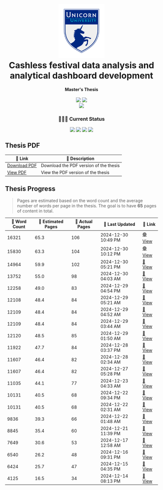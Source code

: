 <h1 align="center">
  <br>
  <img src="./figures/uu-icon.png" alt="Unicorn University" width="150"/>
  <br>
  Cashless festival data analysis and analytical dashboard development
  <br>
</h1>

<h4 align="center">Master's Thesis</h4>

<p align="center">
    <img src="https://img.shields.io/badge/University-Unicorn%20University-darkblue" />
    <img src="https://img.shields.io/badge/Supervisor-Mgr._Václav_Alt-white" />
    <br/>
    <img src="https://img.shields.io/badge/Field-Software_Engineering_and_Big_Data-moccasin" />
</p>

<h3 align="center">👨🏻‍🔬 Current Status</h3>
<p align="center">
  <img src="https://img.shields.io/badge/Research-100%25-lime" />
  <img src="https://img.shields.io/badge/Development-90%25-green" />
  <img src="https://img.shields.io/badge/Thesis-100.0%25-green" />
  <img src="https://img.shields.io/badge/Revisions-0%25-red" />
</p>

## Thesis PDF

<table align="center">
    <thead>
        <tr>
            <th>🔗 Link</th>
            <th>📄 Description</th>
        </tr>
    </thead>
    <tbody>
        <tr>
            <td><a href="https://raw.githubusercontent.com/filipditrich/master-thesis/main/thesis/dist/main.pdf">Download PDF</a></td>
            <td>Download the PDF version of the thesis</td>
        </tr>
        <tr>
            <td><a href="https://docs.google.com/viewer?url=https://raw.githubusercontent.com/filipditrich/master-thesis/main/thesis/dist/main.pdf">View PDF</a></td>
            <td>View the PDF version of the thesis</td>
        </tr>
    </tbody>
</table>

## Thesis Progress

> Pages are estimated based on the word count and the average number of words per page in the thesis.
> The goal is to have **65** pages of content in total.

<table align="center">
    <thead>
        <tr>
            <th>💬 Word Count</th>
            <th>📄 Estimated Pages</th>
            <th>📔 Actual Pages </th>
            <th>📆 Last Updated</th>
            <th>🔗 Link</th>
        </tr>
    </thead>
    <!-- progress-table-start -->
    <tbody>
        <tr>
            <td>16321</td>
            <td>65.3</td>
            <td>106</td>
            <td>2024-12-30 10:49 PM</td>
            <td><a href="https://raw.githubusercontent.com/filipditrich/master-thesis/main/thesis/dist/main.pdf" target="_blank">🟢 View</a></td>
        </tr>
        <tr>
            <td>15830</td>
            <td>63.3</td>
            <td>104</td>
            <td>2024-12-30 10:12 PM</td>
            <td><a href="https://raw.githubusercontent.com/filipditrich/master-thesis/main/thesis/dist/main.pdf" target="_blank">🟢 View</a></td>
        </tr>
        <tr>
            <td>14964</td>
            <td>59.9</td>
            <td>102</td>
            <td>2024-12-30 05:21 PM</td>
            <td><a href="https://raw.githubusercontent.com/filipditrich/master-thesis/706e48d80c4f107162227d84359666e1494efc13/thesis/dist/main.pdf" target="_blank">👀 View</a></td>
        </tr>
        <tr>
            <td>13752</td>
            <td>55.0</td>
            <td>98</td>
            <td>2024-12-30 04:03 AM</td>
            <td><a href="https://raw.githubusercontent.com/filipditrich/master-thesis/bd159447ae6a81574f67239e14f92ef067613778/thesis/dist/main.pdf" target="_blank">👀 View</a></td>
        </tr>
        <tr>
            <td>12258</td>
            <td>49.0</td>
            <td>83</td>
            <td>2024-12-29 04:54 PM</td>
            <td><a href="https://raw.githubusercontent.com/filipditrich/master-thesis/e829aaf00f81a7131d85716d65749b15bdb79e26/thesis/dist/main.pdf" target="_blank">👀 View</a></td>
        </tr>
        <tr>
            <td>12108</td>
            <td>48.4</td>
            <td>84</td>
            <td>2024-12-29 05:21 AM</td>
            <td><a href="https://raw.githubusercontent.com/filipditrich/master-thesis/5402b21713a7d8948a7c8c3ef4a7fefe27261164/thesis/dist/main.pdf" target="_blank">👀 View</a></td>
        </tr>
        <tr>
            <td>12109</td>
            <td>48.4</td>
            <td>84</td>
            <td>2024-12-29 04:52 AM</td>
            <td><a href="https://raw.githubusercontent.com/filipditrich/master-thesis/48e767f79a4844c0ba7f1b1a96a95a2695fb8376/thesis/dist/main.pdf" target="_blank">👀 View</a></td>
        </tr>
        <tr>
            <td>12109</td>
            <td>48.4</td>
            <td>84</td>
            <td>2024-12-29 03:44 AM</td>
            <td><a href="https://raw.githubusercontent.com/filipditrich/master-thesis/662069ddb4da5fd27962b38cd019d606447309b5/thesis/dist/main.pdf" target="_blank">👀 View</a></td>
        </tr>
        <tr>
            <td>12120</td>
            <td>48.5</td>
            <td>85</td>
            <td>2024-12-29 01:50 AM</td>
            <td><a href="https://raw.githubusercontent.com/filipditrich/master-thesis/e3943c5055cb3011cf9163a9bb040b1b91b6bf2e/thesis/dist/main.pdf" target="_blank">👀 View</a></td>
        </tr>
        <tr>
            <td>11922</td>
            <td>47.7</td>
            <td>84</td>
            <td>2024-12-28 03:37 PM</td>
            <td><a href="https://raw.githubusercontent.com/filipditrich/master-thesis/575ab60a0099a26482c3ea02d5036c144da03688/thesis/dist/main.pdf" target="_blank">👀 View</a></td>
        </tr>
        <tr>
            <td>11607</td>
            <td>46.4</td>
            <td>82</td>
            <td>2024-12-28 02:34 AM</td>
            <td><a href="https://raw.githubusercontent.com/filipditrich/master-thesis/dbfea92522ab6f6ec77471e9771d4a2b485a6349/thesis/dist/main.pdf" target="_blank">👀 View</a></td>
        </tr>
        <tr>
            <td>11607</td>
            <td>46.4</td>
            <td>82</td>
            <td>2024-12-27 05:28 PM</td>
            <td><a href="https://raw.githubusercontent.com/filipditrich/master-thesis/9b9616e18f243fa0ca1891a7d6575161af986a57/thesis/dist/main.pdf" target="_blank">👀 View</a></td>
        </tr>
        <tr>
            <td>11035</td>
            <td>44.1</td>
            <td>77</td>
            <td>2024-12-23 04:33 AM</td>
            <td><a href="https://raw.githubusercontent.com/filipditrich/master-thesis/66657b3fe0aff6fc683fad664d03fadab10a99bc/thesis/dist/main.pdf" target="_blank">👀 View</a></td>
        </tr>
        <tr>
            <td>10131</td>
            <td>40.5</td>
            <td>68</td>
            <td>2024-12-22 09:34 PM</td>
            <td><a href="https://raw.githubusercontent.com/filipditrich/master-thesis/dfe33be6f3102405404087461ada5a76531f889f/thesis/dist/main.pdf" target="_blank">👀 View</a></td>
        </tr>
        <tr>
            <td>10131</td>
            <td>40.5</td>
            <td>68</td>
            <td>2024-12-22 02:31 AM</td>
            <td><a href="https://raw.githubusercontent.com/filipditrich/master-thesis/654103079255aff09cf6c20bca51be7ba8f077a4/thesis/dist/main.pdf" target="_blank">👀 View</a></td>
        </tr>
        <tr>
            <td>9836</td>
            <td>39.3</td>
            <td>66</td>
            <td>2024-12-22 01:48 AM</td>
            <td><a href="https://raw.githubusercontent.com/filipditrich/master-thesis/9d41ab4b5019650c15187dba6b915e4c1772be9c/thesis/dist/main.pdf" target="_blank">👀 View</a></td>
        </tr>
        <tr>
            <td>8845</td>
            <td>35.4</td>
            <td>60</td>
            <td>2024-12-21 11:39 PM</td>
            <td><a href="https://raw.githubusercontent.com/filipditrich/master-thesis/9376d5fa331bdef1362fbb82d03c5b4d8d2d62da/thesis/dist/main.pdf" target="_blank">👀 View</a></td>
        </tr>
        <tr>
            <td>7649</td>
            <td>30.6</td>
            <td>53</td>
            <td>2024-12-17 12:58 AM</td>
            <td><a href="https://raw.githubusercontent.com/filipditrich/master-thesis/b230e391e255456d21f88d486a7d0c4c84dde77a/thesis/dist/main.pdf" target="_blank">👀 View</a></td>
        </tr>
        <tr>
            <td>6540</td>
            <td>26.2</td>
            <td>48</td>
            <td>2024-12-16 09:31 PM</td>
            <td><a href="https://raw.githubusercontent.com/filipditrich/master-thesis/0406a8461eff54572a51bb6dfa8e0b694e88cd65/thesis/dist/main.pdf" target="_blank">👀 View</a></td>
        </tr>
        <tr>
            <td>6424</td>
            <td>25.7</td>
            <td>47</td>
            <td>2024-12-15 04:35 PM</td>
            <td><a href="https://raw.githubusercontent.com/filipditrich/master-thesis/8ea4d9a0b44cc0f5d0fcedc1d0c48d778ccc9924/thesis/dist/main.pdf" target="_blank">👀 View</a></td>
        </tr>
        <tr>
            <td>4125</td>
            <td>16.5</td>
            <td>34</td>
            <td>2024-12-14 08:13 PM</td>
            <td><a href="https://raw.githubusercontent.com/filipditrich/master-thesis/bf40e19b7f6470445da549bb3704caf7fd66db40/thesis/dist/main.pdf" target="_blank">👀 View</a></td>
        </tr>
    </tbody>
    <!-- progress-table-end -->
</table>